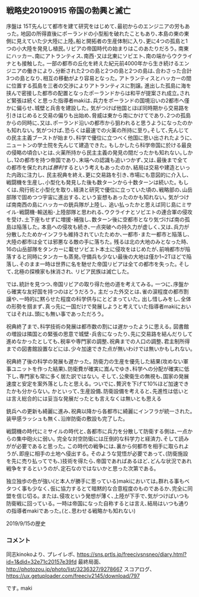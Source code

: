 
## 戦略史20190915 帝国の勃興と滅亡

序盤は 15T先んじて都市を建て研究をはじめて､最初からのエンジニアの労もあった｡
地図の所得直後にポーランドの小型船を破れたこともあり､本島の東の東側に見えていた少大陸に上陸｡船と開拓者の生産体制に入り､更に4つの孤島と1つの小大陸を発見し植民｡リビアの帝国時代の始まりはこのあたりだろう｡
南東にハッカー､南にアトランティス､南西･又は北東にソビエト､南の端からウクライナとも接触した｡
一部の都市の丘化を終えた紀元前4000年から生き続けるエンジニアの働きにより､分断された2つの島と2つの島と2つの島は､合わさった合計3つの島となり､相互の移動がより容易となった｡
アトランティスとハッカーの間に位置する孤島を三者の交渉によりアトランティスに割譲｡
進出した孤島に海を挟んで密接した都市の配置となったポーランドからは和平が提案され成立｡されど緊張は続くと思った指導者makiは､兵力をポーランドの国境沿いの2都市へ僅かに偏らせ､城壁と兵舎を建設した｡
気がつけば他国とほぼ同時期から交易路を引きはじめると交易の偏りも出始め､脅威は東から南にかけてであり､2つの孤島からの同時に､又は､ポーランド沿いの都市から狙われると思うようになったのかも知れない｡
気がつけば､恐らくは最速での火薬の所持に至り｡そして､先んじての民主主義ブーストが始まり､科学で優位に立つべく他国に思い出されたように､ニュートンの学士院を先んじて建造できた｡
もしかしたら科学帝国に於ける最良の侵略の頃合いとは､火薬所持から民主主義の発見の間だったかも知れない｡しかし､12の都市を持つ帝国であり､末端への認識も追いつかず､又は､最後まで全ての都市を保たれれば*勝利*するという考えもあったのか､結局は交易や建造といった内政に注力し､ 民主祝典を終え､更に交易路を引き､市場にも意図的に介入し､戦闘機を生産し､小型化も発見した後も数ターンから十数ターンは続いた｡
もしくは､飛行術と小型化を取り､経済と研究で優位に立っていた頃の､戦略部の､山岳部隊で固めつつ宇宙に進出する､という妄想もあったのかも知れない｡
気がつけば南南西の島にハッカーの銃兵隊が上陸し､ 追い払ったかと思えば同じ島にミサイル･戦闘機･輸送船･上陸部隊と思われる､ウクライナとソビエトの連合軍の侵攻を受け､土下座もせずに増援･補強し､数ターン後に空都市となり気づけば南の孤島は陥落した｡
本島への侵攻も続き､一点突破への持久力が虚しく､又は､兵力が分散したためかインフラも維持されていたためか､一都市･また一都市と陥落し､大陸の都市は全ては邪悪なる敵の手に落ちた｡
残るは北の大地のみとなった時､16の山岳部隊をタンカーに載せソビエト本土に侵攻をはじめたが､前哨都市が陥落すると同時にタンカーも蒸発｡守備兵も少ない最後の大地は僅か1~2Tほどで陥落し､そのまま一時は世界に名を馳せた帝国リビアは全ての都市を失った｡
そして､北極の探検家も抹消され､ リビア民族は滅亡した｡



では､統計を見つつ､帝国リビアの取り得た他の道を考えてみる｡
一つに､序盤から確実な友好国を持つのはどうだろう｡ 主だった外交とは､雀の涙程度の都市割譲や､一時的に黙らせた程度の科学供与にとどまっていた｡ 出し惜しみをし､全体の形勢を掴まず､真っ先に一国だけで発展しようと考えていた指導者makiにおいてはそれは､頭にも無い事であっただろう｡

祝典終了まで､科学技術の発展は都市数の割には遅かったように思える｡ 図書館の増設は隣国との緊張の思意で城壁･兵舎になったり､先に交易路を結んだりして進めなかったとしても､税率や専門家の調整､祝典までの人口の調整､君主制所得までの図書館設置などには､少々加速できた点が無いわけでは無いかもしれない｡

祝典終了後の科学の発展も遅かった｡ 
防衛力の生産を優先した結果(攻めない軍事ユニットを作った結果)､防衛費が確実に嵩んでゆき､科学への分配が確実に低下し､専門家も常に多く居た訳ではない｡
そして､公衆衛生の無視も､国家の発展速度と安定を案外落としたと思える｡
ついでに､贅沢を下げて10%ほど加速できたかも分からない｡
かといって､生産設備､防衛設備を考えると､先進性は低いとは言え総合的には妥当な発展だったとも言えなくは無いとも思える

銃兵への更新も綺麗に進み､祝典以降から各都市に綺麗にインフラが統一された｡ 装甲感ラッシュも無く､沿岸防衛の敷設も完了した｡

戦闘機の時代にミサイルの時代と､各都市に兵力を分散して防衛する側は､一点からの集中砲火に弱い｡ 完全な対空防衛には圧倒的な科学力と経済力､そして読みがが必要であると思った｡
この時代の戦争には､裏から何都市を相手に取られようが､即座に相手の土地へ侵出する｡ そのような覚悟が必要であって､(防衛施設を先に売り払ってでも､)技術を得たら､帝国であればあるほど､どんな状況であれ戦争をするというのが､定石なのではないかと思った次第である｡

独立独歩の色が強い(と本人が勝手に思っている)makiにおいては｡群れる事もベタつく事も少なく､仮に協力するとて暗黙的な合意程度のものであるか､完全に同盟を信じ切る｡ または､侵攻という発想が薄く､上陸が下手で､気がつけばいつも防衛戦に回っている｡ 一時は帝国になった自称するとは言え､結局はいつも通りの指導者makiであった｡(と､思わせる戦略かも知れない)

2019/9/15の歴史



### コメント

同志kinokoより､
プレイレポ､
https://sns.prtls.jp/freecivsnsneo/diary.html?id=1&did=32e71c20157e39fd
最終局面､
http://photozou.jp/photo/list/3236327/9278667
スコアログ､
https://ux.getuploader.com/freeciv2145/download/797

です｡
maki



